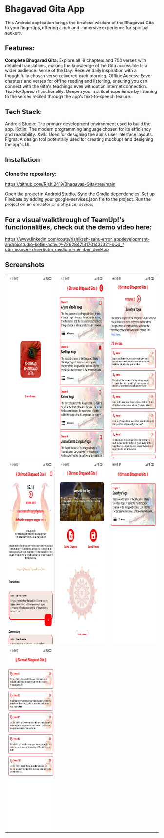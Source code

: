 # Bhagavad Gita App
This Android application brings the timeless wisdom of the Bhagavad Gita to your fingertips, offering a rich and immersive experience for spiritual seekers.

## Features:

**Complete Bhagavad Gita:** 
Explore all 18 chapters and 700 verses with detailed translations, making the knowledge of the Gita accessible to a wider audience.
Verse of the Day: 
Receive daily inspiration with a thoughtfully chosen verse delivered each morning.
Offline Access: 
Save chapters and verses for offline reading and listening, ensuring you can connect with the Gita's teachings even without an internet connection.
Text-to-Speech Functionality: 
Deepen your spiritual experience by listening to the verses recited through the app's text-to-speech feature.

## Tech Stack:

Android Studio: The primary development environment used to build the app.
Kotlin: The modern programming language chosen for its efficiency and readability.
XML: Used for designing the app's user interface layouts.
Figma: A design tool potentially used for creating mockups and designing the app's UI.

## Installation
### Clone the repository:
https://github.com/Rishi2419/Bhagavad-Gita/tree/main

Open the project in Android Studio.
Sync the Gradle dependencies.
Set up Firebase by adding your google-services.json file to the project.
Run the project on an emulator or a physical device.

## For a visual walkthrough of TeamUp!'s functionalities, check out the demo video here:
https://www.linkedin.com/posts/rishikesh-sahu-error_appdevelopment-androidstudio-kotlin-activity-7262847131701432321-oQd_?utm_source=share&utm_medium=member_desktop



## Screenshots

<table>
  <tr table border="0">
    <td><img src="app/src/main/assets/screen1.jpg" alt="App Screenshot" width="300" height="600"/></td>
    <td><img src="app/src/main/assets/screen2.jpg" alt="App Screenshot" width="300" height="600"/></td>
    <td><img src="app/src/main/assets/screen3.jpg" alt="App Screenshot" width="300" height="600"/></td>
  </tr>
  <tr>
    <td><img src="app/src/main/assets/screen4.jpg" alt="App Screenshot" width="300" height="600"/></td>
    <td><img src="app/src/main/assets/screen5.jpg" alt="App Screenshot" width="300" height="600"/></td>
    <td><img src="app/src/main/assets/screen6.jpg" alt="App Screenshot" width="300" height="600"/></td>
  </tr>
  <tr>
    <td><img src="app/src/main/assets/screen7.jpg" alt="App Screenshot" width="300" height="600"/></td>
  </tr>
</table>
